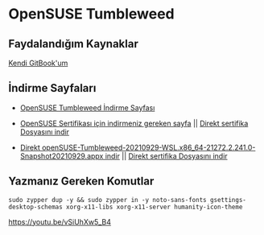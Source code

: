 # OpenSUSE Tumbleweed 

## Faydalandığım Kaynaklar
[Kendi GitBook'um](https://herrwinfried.gitbook.io/tr/wslg/opensuse/tumbleweed/opensuse-tumbleweed-wsl2-wslg-yuekleme)

## İndirme Sayfaları
- [OpenSUSE Tumbleweed İndirme Sayfası](https://download.opensuse.org/tumbleweed/appliances/) 

- [OpenSUSE Sertifikası için indirmeniz gereken sayfa](https://build.opensuse.org/package/view_file/openSUSE:Factory/shim/openSUSE-UEFI-CA-Certificate.crt?expand=1) || [Direkt sertifika Dosyasını indir](https://github.com/herrwinfried/video/releases/download/sertifika/openSUSE-UEFI-CA-Certificate.crt)

- [Direkt openSUSE-Tumbleweed-20210929-WSL.x86_64-21272.2.241.0-Snapshot20210929.appx indir](https://download.opensuse.org/tumbleweed/appliances/openSUSE-Tumbleweed-20210929-WSL.x86_64-21272.2.241.0-Snapshot20210929.appx) || [Direkt sertifika Dosyasını indir](https://github.com/herrwinfried/video/releases/download/sertifika/openSUSE-UEFI-CA-Certificate.crt)

## Yazmanız Gereken Komutlar

```
sudo zypper dup -y && sudo zypper in -y noto-sans-fonts gsettings-desktop-schemas xorg-x11-libs xorg-x11-server humanity-icon-theme
```

https://youtu.be/vSiUhXw5_B4
